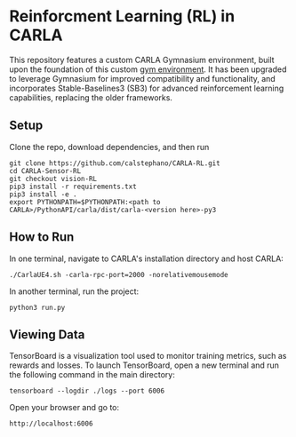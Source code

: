 # Reinforcment Learning (RL) in CARLA

This repository features a custom CARLA Gymnasium environment, built upon the foundation of this custom [gym environment](https://github.com/cjy1992/gym-carla.git). It has been upgraded to leverage Gymnasium for improved compatibility and functionality, and incorporates Stable-Baselines3 (SB3) for advanced reinforcement learning capabilities, replacing the older frameworks.

## Setup
Clone the repo, download dependencies, and then run
```
git clone https://github.com/calstephano/CARLA-RL.git
cd CARLA-Sensor-RL
git checkout vision-RL
pip3 install -r requirements.txt
pip3 install -e .
export PYTHONPATH=$PYTHONPATH:<path to CARLA>/PythonAPI/carla/dist/carla-<version here>-py3
```

## How to Run
In one terminal, navigate to CARLA's installation directory and host CARLA:

`./CarlaUE4.sh -carla-rpc-port=2000 -norelativemousemode`

In another terminal, run the project:

`python3 run.py`

## Viewing Data
TensorBoard is a visualization tool used to monitor training metrics, such as rewards and losses. To launch TensorBoard, open a new terminal and run the following command in the main directory:

`tensorboard --logdir ./logs --port 6006`

Open your browser and go to:

`http://localhost:6006`
